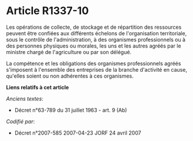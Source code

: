 # Article R1337-10

Les opérations de collecte, de stockage et de répartition des ressources peuvent être confiées aux différents échelons de
l'organisation territoriale, sous le contrôle de l'administration, à des organismes professionnels ou à des personnes
physiques ou morales, les uns et les autres agréés par le ministre chargé de l'agriculture ou par son délégué.

La compétence et les obligations des organismes professionnels agréés s'imposent à l'ensemble des entreprises de la branche
d'activité en cause, qu'elles soient ou non adhérentes à ces organismes.

**Liens relatifs à cet article**

_Anciens textes_:

  - Décret n°63-789 du 31 juillet 1963 - art. 9 (Ab)

_Codifié par_:

  - Décret n°2007-585 2007-04-23 JORF 24 avril 2007
